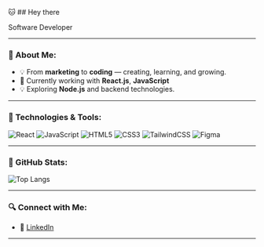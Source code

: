 🐱 ## Hey there

Software Developer 

---

### 🌟 About Me:
- 💡 From **marketing** to **coding** — creating, learning, and growing.
- 🔧 Currently working with **React.js**, **JavaScript**
- 💡 Exploring **Node.js** and backend technologies.

---

### 🌟 Technologies & Tools:

![React](https://img.shields.io/badge/-React-61DAFB?style=flat&logo=react&logoColor=white)
![JavaScript](https://img.shields.io/badge/-JavaScript-F7DF1E?style=flat&logo=javascript&logoColor=black)
![HTML5](https://img.shields.io/badge/-HTML5-E34F26?style=flat&logo=html5&logoColor=white)
![CSS3](https://img.shields.io/badge/-CSS3-1572B6?style=flat&logo=css3)
![TailwindCSS](https://img.shields.io/badge/-TailwindCSS-38B2AC?style=flat&logo=tailwind-css&logoColor=white)
![Figma](https://img.shields.io/badge/-Figma-F24E1E?style=flat&logo=figma&logoColor=white)

---

### 🌟 GitHub Stats:

![Top Langs](https://github-readme-stats.vercel.app/api/top-langs/?username=HandeBudak&layout=compact&theme=radical)


---

### 🔍 Connect with Me:
- 🌟 [LinkedIn](https://www.linkedin.com/in/hande-budak-658702159/) 

---


